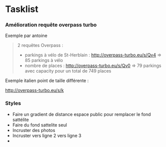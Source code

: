 # Tasklist 

### Amélioration requête overpass turbo

Exemple par antoine  

> 2 requêtes Overpass :
>
> - parkings à vélo de St-Herblain : http://overpass-turbo.eu/s/Qv4 => 85 parkings à vélo
> - nombre de places : http://overpass-turbo.eu/s/Qv0 => 79 parkings avec capacity pour un total de 749 places

Exemple italien point de taille différente :

http://overpass-turbo.eu/s/k



### Styles 

- Faire un gradient de distance espace public pour remplacer le fond sattélite
- Faire du fond sattelite seul
- Incruster des photos
- Incruster vers ligne 2 vers ligne 3
- 